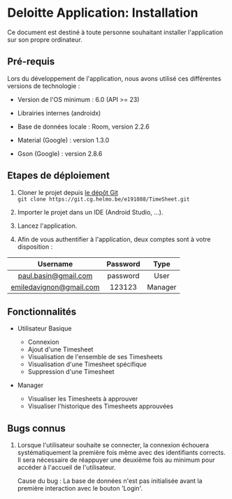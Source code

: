 # Deloitte Application: Installation

Ce document est destiné à toute personne souhaitant installer l'application sur son propre ordinateur. 

## Pré-requis

Lors du développement de l'application, nous avons utilisé ces différentes versions de technologie :

- Version de l'OS minimum : 6.0 (API >= 23) 
- Librairies internes (androidx)


- Base de données locale : Room, version 2.2.6
- Material (Google) : version 1.3.0
- Gson (Google)  : version 2.8.6

## Etapes de déploiement

1. Cloner le projet depuis [le dépôt Git](https://git.cg.helmo.be/e191088/TimeSheet.git)  
`git clone https://git.cg.helmo.be/e191088/TimeSheet.git`

2. Importer le projet dans un IDE (Android Studio, ...).

3. Lancez l'application.

4. Afin de vous authentifier à l'application, deux comptes sont à votre disposition :
   
|         Username         |      Password      |    Type    |
|:------------------------:|:------------------:|:----------:|
| paul.basin@gmail.com     | password           | User       |
| emiledavignon@gmail.com  | 123123             | Manager    |


## Fonctionnalités

- Utilisateur Basique

    - Connexion
    - Ajout d'une Timesheet
    - Visualisation de l'ensemble de ses Timesheets
    - Visualisation d'une Timesheet spécifique
    - Suppression d'une Timesheet

- Manager

    - Visualiser les Timesheets à approuver
    - Visualiser l'historique des Timesheets approuvées

## Bugs connus

1. Lorsque l'utilisateur souhaite se connecter, la connexion échouera systématiquement la première fois même avec des identifiants corrects. Il sera nécessaire de réappuyer une deuxième fois au minimum pour accéder à l'accueil de l'utilisateur.

    Cause du bug : La base de données n'est pas initialisée avant la première interaction avec le bouton 'Login'.